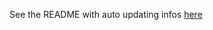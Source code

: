 See the README with auto updating infos [here](https://github.com/TheGallium/uptime/blob/master/README.md)
